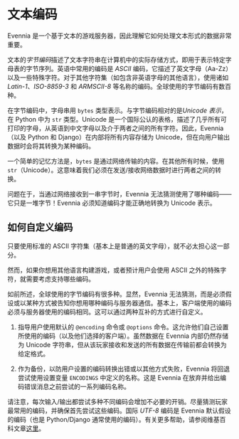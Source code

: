 # 文本编码

Evennia 是一个基于文本的游戏服务器，因此理解它如何处理文本形式的数据非常重要。

文本的*字节编码*描述了文本字符串在计算机中的实际存储方式，即用于表示特定字母表的字节序列。英语中常用的编码是 *ASCII* 编码，它描述了英文字母（Aa-Zz）以及一些特殊字符。对于其他字符集（如包含非英语字母的其他语言），使用诸如 *Latin-1*、*ISO-8859-3* 和 *ARMSCII-8* 等名称的编码。全球使用的字节编码有数百种。

在字节编码中，字母串用 `bytes` 类型表示。与字节编码相对的是*Unicode 表示*，在 Python 中为 `str` 类型。Unicode 是一个国际公认的表格，描述了几乎所有可打印的字母，从英语到中文字母以及介于两者之间的所有字符。因此，Evennia（以及 Python 和 Django）在内部将所有内容存储为 Unicode，但在向用户输出数据时会将其转换为某种编码。

一个简单的记忆方法是，`bytes` 是通过网络传输的内容。在其他所有时候，使用 `str`（Unicode）。这意味着我们必须在发送/接收网络数据时进行两者之间的转换。

问题在于，当通过网络接收到一串字节时，Evennia 无法猜测使用了哪种编码——它只是一堆字节！Evennia 必须知道编码才能正确地转换为 Unicode 表示。

## 如何自定义编码

只要使用标准的 ASCII 字符集（基本上是普通的英文字母），就不必太担心这一部分。

然而，如果你想用其他语言构建游戏，或者预计用户会使用 ASCII 之外的特殊字符，就需要考虑支持哪些编码。

如前所述，全球使用的字节编码有很多种。显然，Evennia 无法猜测，而是必须假设或以某种方式被告知你想用哪种编码与服务器通信。基本上，客户端使用的编码必须与服务器使用的编码相同。这可以通过两种互补的方式进行自定义。

1. 指导用户使用默认的 `@encoding` 命令或 `@options` 命令。这允许他们自己设置所使用的编码（以及他们选择的客户端）。虽然数据在 Evennia 内部仍然存储为 Unicode 字符串，但从该玩家接收和发送的所有数据在传输前都会转换为给定格式。
   
2. 作为备份，以防用户设置的编码转换出错或以其他方式失败，Evennia 将回退尝试使用设置变量 `ENCODINGS` 中定义的名称。这是 Evennia 在放弃并给出编码错误消息之前尝试的一系列编码名称。

请注意，每次输入/输出都尝试多种不同编码会增加不必要的开销。尽量猜测玩家最常用的编码，并确保首先尝试这些编码。国际 *UTF-8* 编码是 Evennia 默认假设的编码（也是 Python/Django 通常使用的编码）。有关更多帮助，请参阅维基百科文章[这里](https://en.wikipedia.org/wiki/Text_encodings)。
